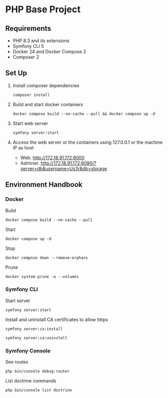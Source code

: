 PHP Base Project
===

## Requirements

- PHP 8.3 and its extensions
- Symfony CLI 5
- Docker 24 and Docker Compose 2
- Composer 2

## Set Up

1. Install composer dependencies
    ```shell
    composer install
    ```

2. Build and start docker containers
    ```shell
    docker compose build --no-cache --pull && docker compose up -d
    ```

3. Start web server
    ```shell
    symfony server:start
    ```
   
4. Access the web server or the containers using 127.0.0.1 or the machine IP as host
    - Web. http://172.18.91.172:8000
    - Adminer. http://172.18.91.172:8080/?server=db&username=Us3r&db=storage

## Environment Handbook

### Docker

Build
```shell
docker compose build --no-cache --pull
```

Start
```shell
docker compose up -d
```

Stop
```shell
docker compose down --remove-orphans
```

Prune
```shell
docker system prune -a --volumes
```

### Symfony CLI

Start server
```shell
symfony server:start
```

Install and uninstall CA certificates to allow https
```shell
symfony server:ca:install
```
```shell
symfony server:ca:uninstall
```

### Symfony Console

See routes
```shell
php bin/console debug:router
```

List doctrine commands
```shell
php bin/console list doctrine
```
